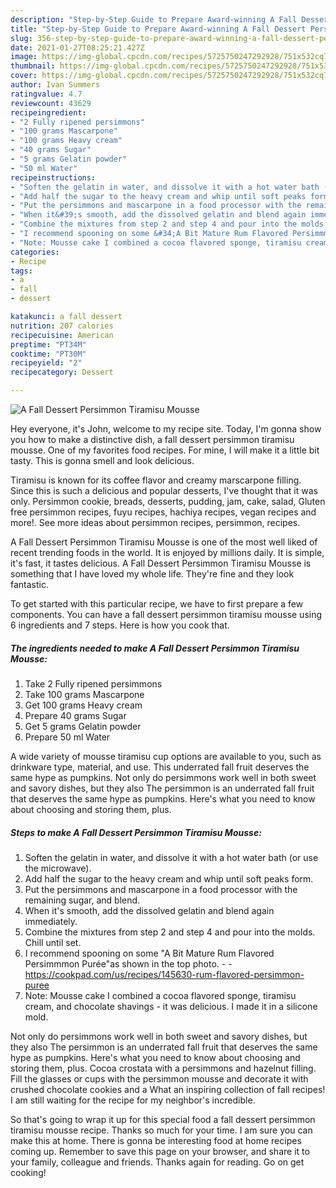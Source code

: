 ```yaml
---
description: "Step-by-Step Guide to Prepare Award-winning A Fall Dessert Persimmon Tiramisu Mousse"
title: "Step-by-Step Guide to Prepare Award-winning A Fall Dessert Persimmon Tiramisu Mousse"
slug: 356-step-by-step-guide-to-prepare-award-winning-a-fall-dessert-persimmon-tiramisu-mousse
date: 2021-01-27T08:25:21.427Z
image: https://img-global.cpcdn.com/recipes/5725750247292928/751x532cq70/a-fall-dessert-persimmon-tiramisu-mousse-recipe-main-photo.jpg
thumbnail: https://img-global.cpcdn.com/recipes/5725750247292928/751x532cq70/a-fall-dessert-persimmon-tiramisu-mousse-recipe-main-photo.jpg
cover: https://img-global.cpcdn.com/recipes/5725750247292928/751x532cq70/a-fall-dessert-persimmon-tiramisu-mousse-recipe-main-photo.jpg
author: Ivan Summers
ratingvalue: 4.7
reviewcount: 43629
recipeingredient:
- "2 Fully ripened persimmons"
- "100 grams Mascarpone"
- "100 grams Heavy cream"
- "40 grams Sugar"
- "5 grams Gelatin powder"
- "50 ml Water"
recipeinstructions:
- "Soften the gelatin in water, and dissolve it with a hot water bath (or use the microwave)."
- "Add half the sugar to the heavy cream and whip until soft peaks form."
- "Put the persimmons and mascarpone in a food processor with the remaining sugar, and blend."
- "When it&#39;s smooth, add the dissolved gelatin and blend again immediately."
- "Combine the mixtures from step 2 and step 4 and pour into the molds. Chill until set."
- "I recommend spooning on some &#34;A Bit Mature Rum Flavored Persimmmon Purée&#34;as shown in the top photo.  https://cookpad.com/us/recipes/145630-rum-flavored-persimmon-puree"
- "Note: Mousse cake I combined a cocoa flavored sponge, tiramisu cream, and chocolate shavings - it was delicious. I made it in a silicone mold."
categories:
- Recipe
tags:
- a
- fall
- dessert

katakunci: a fall dessert 
nutrition: 207 calories
recipecuisine: American
preptime: "PT34M"
cooktime: "PT30M"
recipeyield: "2"
recipecategory: Dessert

---
```



![A Fall Dessert Persimmon Tiramisu Mousse](https://img-global.cpcdn.com/recipes/5725750247292928/751x532cq70/a-fall-dessert-persimmon-tiramisu-mousse-recipe-main-photo.jpg)

Hey everyone, it's John, welcome to my recipe site. Today, I'm gonna show you how to make a distinctive dish, a fall dessert persimmon tiramisu mousse. One of my favorites food recipes. For mine, I will make it a little bit tasty. This is gonna smell and look delicious.

Tiramisu is known for its coffee flavor and creamy marscarpone filling. Since this is such a delicious and popular desserts, I&#39;ve thought that it was only. Persimmon cookie, breads, desserts, pudding, jam, cake, salad, Gluten free persimmon recipes, fuyu recipes, hachiya recipes, vegan recipes and more!. See more ideas about persimmon recipes, persimmon, recipes.

A Fall Dessert Persimmon Tiramisu Mousse is one of the most well liked of recent trending foods in the world. It is enjoyed by millions daily. It is simple, it's fast, it tastes delicious. A Fall Dessert Persimmon Tiramisu Mousse is something that I have loved my whole life. They're fine and they look fantastic.


To get started with this particular recipe, we have to first prepare a few components. You can have a fall dessert persimmon tiramisu mousse using 6 ingredients and 7 steps. Here is how you cook that.

<!--inarticleads1-->

##### The ingredients needed to make A Fall Dessert Persimmon Tiramisu Mousse:

1. Take 2 Fully ripened persimmons
1. Take 100 grams Mascarpone
1. Get 100 grams Heavy cream
1. Prepare 40 grams Sugar
1. Get 5 grams Gelatin powder
1. Prepare 50 ml Water


A wide variety of mousse tiramisu cup options are available to you, such as drinkware type, material, and use. This underrated fall fruit deserves the same hype as pumpkins. Not only do persimmons work well in both sweet and savory dishes, but they also The persimmon is an underrated fall fruit that deserves the same hype as pumpkins. Here&#39;s what you need to know about choosing and storing them, plus. 

<!--inarticleads2-->

##### Steps to make A Fall Dessert Persimmon Tiramisu Mousse:

1. Soften the gelatin in water, and dissolve it with a hot water bath (or use the microwave).
1. Add half the sugar to the heavy cream and whip until soft peaks form.
1. Put the persimmons and mascarpone in a food processor with the remaining sugar, and blend.
1. When it&#39;s smooth, add the dissolved gelatin and blend again immediately.
1. Combine the mixtures from step 2 and step 4 and pour into the molds. Chill until set.
1. I recommend spooning on some &#34;A Bit Mature Rum Flavored Persimmmon Purée&#34;as shown in the top photo. -  - https://cookpad.com/us/recipes/145630-rum-flavored-persimmon-puree
1. Note: Mousse cake I combined a cocoa flavored sponge, tiramisu cream, and chocolate shavings - it was delicious. I made it in a silicone mold.


Not only do persimmons work well in both sweet and savory dishes, but they also The persimmon is an underrated fall fruit that deserves the same hype as pumpkins. Here&#39;s what you need to know about choosing and storing them, plus. Cocoa crostata with a persimmons and hazelnut filling. Fill the glasses or cups with the persimmon mousse and decorate it with crushed chocolate cookies and a What an inspiring collection of fall recipes! I am still waiting for the recipe for my neighbor&#39;s incredible. 

So that's going to wrap it up for this special food a fall dessert persimmon tiramisu mousse recipe. Thanks so much for your time. I am sure you can make this at home. There is gonna be interesting food at home recipes coming up. Remember to save this page on your browser, and share it to your family, colleague and friends. Thanks again for reading. Go on get cooking!
